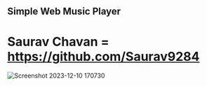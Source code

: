 ## Simple Web Music Player 

# Saurav Chavan = https://github.com/Saurav9284 

![Screenshot 2023-12-10 170730](https://github.com/Saurav9284/CodeAlpha_MUSIC_PLAYER/assets/135011685/b88841cd-f1ad-4dc3-8f5e-324e9116b5c2)

